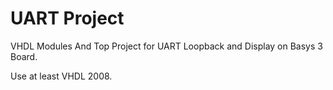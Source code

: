 # UART Project
VHDL Modules And Top Project for UART Loopback and Display on Basys 3 Board.

Use at least VHDL 2008.


